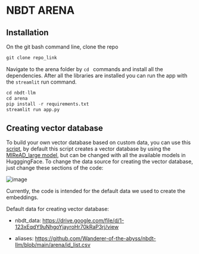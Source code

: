 # NBDT ARENA

## Installation

On the git bash command line, clone the repo 
```python
git clone repo_link
```

Navigate to the arena folder by `cd ` commands and install all the dependencies.
After all the libraries are installed you can run the app with the `streamlit` run command.

```python
cd nbdt-llm
cd arena
pip install -r requirements.txt
streamlit run app.py
```
## Creating vector database 
To build your own vector database based on custom data, you can use this [script](https://github.com/Wanderer-of-the-abyss/nbdt-llm/blob/main/arena/Build_VecStore.ipynb), by default this script creates a vector database by using the [MIReAD_large model](https://huggingface.co/biodatlab/MIReAD-Neuro-Large), but can be changed with all the available models in HugggingFace.
To change the data source for creating the vector database, just change these sections of the code:

![image](https://github.com/Wanderer-of-the-abyss/nbdt-llm/assets/91069648/7215e518-73e5-4477-9d65-db0060f3489a)

Currently, the code is intended for the default data we used to create the embeddings.

Default data for creating vector database:  

- nbdt_data:  https://drive.google.com/file/d/1-123xEqdY9uNhgoYjayroHr70kRaP3rj/view

- aliases: https://github.com/Wanderer-of-the-abyss/nbdt-llm/blob/main/arena/id_list.csv


